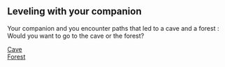 ## Leveling with your companion

Your companion and you encounter paths that led to a cave and a forest : Would you want to go to the cave or the forest?

[Cave](cave.md)          
[Forest](forest.md)